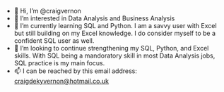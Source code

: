 - 👋 Hi, I’m @craigvernon
- 👀 I’m interested in Data Analysis and Business Analysis
- 🌱 I’m currently learning SQL and Python. I am a savvy user with Excel but still building on my Excel knowledge. I do consider myself to be a confident SQL user as well.
- 💞️ I’m looking to continue strengthening my SQL, Python, and Excel skills. With SQL being a mandoratory skill in most Data Analysis jobs, SQL practice is my main focus.  
- 📫 I can be reached by this email address: craigdekyvernon@hotmail.co.uk



